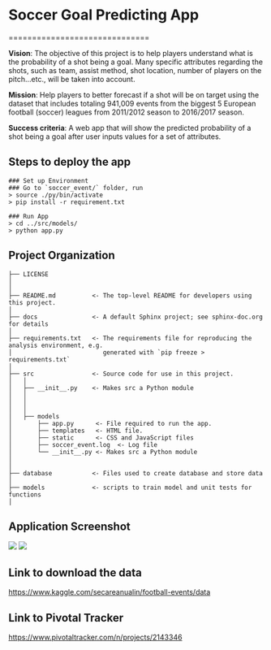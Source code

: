 # Soccer Goal Predicting App
==============================


**Vision**: The objective of this project is to help players understand what is the probability of a shot being a goal. Many specific attributes regarding the shots, such as team, assist method,  shot location, number of players on the pitch…etc., will be taken into account.

**Mission**: Help players to better forecast if a shot will be on target using the dataset that includes totaling 941,009 events from the biggest 5 European football (soccer) leagues from 2011/2012 season to 2016/2017 season.

**Success criteria**: A web app that will show the predicted probability of a shot being a goal after user inputs values for a set of attributes.



Steps to deploy the app
------------
```
### Set up Environment
### Go to `soccer_event/` folder, run
> source ./py/bin/activate
> pip install -r requirement.txt

### Run App
> cd ../src/models/
> python app.py
```


Project Organization
------------

    ├── LICENSE
    │
    │
    ├── README.md          <- The top-level README for developers using this project.
    │
    ├── docs               <- A default Sphinx project; see sphinx-doc.org for details
    │
    ├── requirements.txt   <- The requirements file for reproducing the analysis environment, e.g.
    │                         generated with `pip freeze > requirements.txt`
    │
    ├── src                <- Source code for use in this project.
    │   │
    │   ├── __init__.py    <- Makes src a Python module
    │   │
    │   │     
    │   │   
    │   ├── models         
    │       ├── app.py      <- File required to run the app.
    │       ├── templates   <- HTML file.
    │       ├── static      <- CSS and JavaScript files
    │       ├── soccer_event.log  <- Log file
    │       └── __init__.py <- Makes src a Python module
    │   
    │
    ├── database           <- Files used to create database and store data
    │
    ├── models             <- scripts to train model and unit tests for functions
    │

Application Screenshot
------------
![](https://github.com/yuecui2018/ValueChain_Project/blob/finaltest/pics/screenshot1.png)
![](https://github.com/yuecui2018/ValueChain_Project/blob/finaltest/pics/screenshot1.png)

Link to download the data
------------
https://www.kaggle.com/secareanualin/football-events/data


Link to Pivotal Tracker
------------
https://www.pivotaltracker.com/n/projects/2143346

